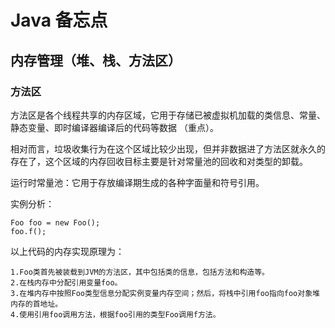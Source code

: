 # Java 备忘点
## 内存管理（堆、栈、方法区）

### 方法区

   方法区是各个线程共享的内存区域，它用于存储已被虚拟机加载的类信息、常量、静态变量、即时编译器编译后的代码等数据 （重点）。
   
   相对而言，垃圾收集行为在这个区域比较少出现，但并非数据进了方法区就永久的存在了，这个区域的内存回收目标主要是针对常量池的回收和对类型的卸载。
   
   运行时常量池：它用于存放编译期生成的各种字面量和符号引用。

实例分析：
    
    Foo foo = new Foo();
    foo.f();

 以上代码的内存实现原理为：
 
    1.Foo类首先被装载到JVM的方法区，其中包括类的信息，包括方法和构造等。
    2.在栈内存中分配引用变量foo。
    3.在堆内存中按照Foo类型信息分配实例变量内存空间；然后，将栈中引用foo指向foo对象堆内存的首地址。 
    4.使用引用foo调用方法，根据foo引用的类型Foo调用f方法。
